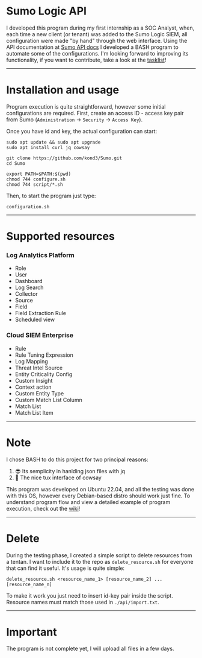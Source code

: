 # Sumo Logic API
I developed this program during my first internship as a SOC Analyst, when, each time a new client (or tenant) was added to the Sumo Logic SIEM, all configuration were made "by hand" through the web interface. Using the API documentation at [Sumo API docs](https://help.sumologic.com/docs/api/) I developed a BASH program to automate some of the configurations. I'm looking forward to improving its functionality, if you want to contribute, take a look at the [tasklist](https://github.com/kond3/Sumo/issues/1)!
***
# Installation and usage
Program execution is quite straightforward, however some initial configurations are required. First, create an access ID - access key pair from Sumo (`Administration` -> `Security` -> `Access Key`).

Once you have id and key, the actual configuration can start:
```
sudo apt update && sudo apt upgrade
sudo apt install curl jq cowsay

git clone https://github.com/kond3/Sumo.git
cd Sumo

export PATH=$PATH:$(pwd)
chmod 744 configure.sh
chmod 744 script/*.sh
```
Then, to start the program just type:
```
configuration.sh
```
***
# Supported resources
### Log Analytics Platform
- Role
- User
- Dashboard
- Log Search
- Collector
- Source
- Field
- Field Extraction Rule
- Scheduled view
### Cloud SIEM Enterprise
- Rule
- Rule Tuning Expression
- Log Mapping
- Threat Intel Source
- Entity Criticality Config
- Custom Insight
- Context action
- Custom Entity Type
- Custom Match List Column
- Match List
- Match List Item
***
# Note

I chose BASH to do this project for two principal reasons:
1. 😎 Its semplicity in hanlding json files with jq
2. 🐧 The nice tux interface of cowsay 

This program was developed on Ubuntu 22.04, and all the testing was done with this OS, however every Debian-based distro should work just fine.
To understand program flow and view a detailed example of program execution, check out the [wiki](https://github.com/kond3/Sumo/wiki)!
***
# Delete

During the testing phase, I created a simple script to delete resources from a tentan. I want to include it to the repo as `delete_resource.sh` for everyone that can find it useful. It's usage is quite simple:
```
delete_resource.sh <resource_name_1> [resource_name_2] ... [resource_name_n]
```
To make it work you just need to insert id-key pair inside the script. Resource names must match those used in `./api/import.txt`.
***
# Important
The program is not complete yet, I will upload all files in a few days.
